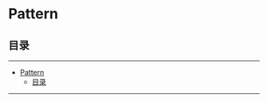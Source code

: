 # Pattern

## 目录

---

<!--ts-->
   * [Pattern](#pattern)
      * [目录](#目录)

<!-- Added by: runner, at: Sat Mar 27 11:45:40 UTC 2021 -->

<!--te-->

---
